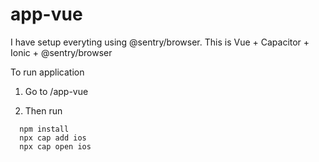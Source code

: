 # app-vue
I have setup everyting using @sentry/browser. This is Vue + Capacitor + Ionic + @sentry/browser

To run application

1) Go to /app-vue

2) Then run
  ```
    npm install
    npx cap add ios
    npx cap open ios
  ```
